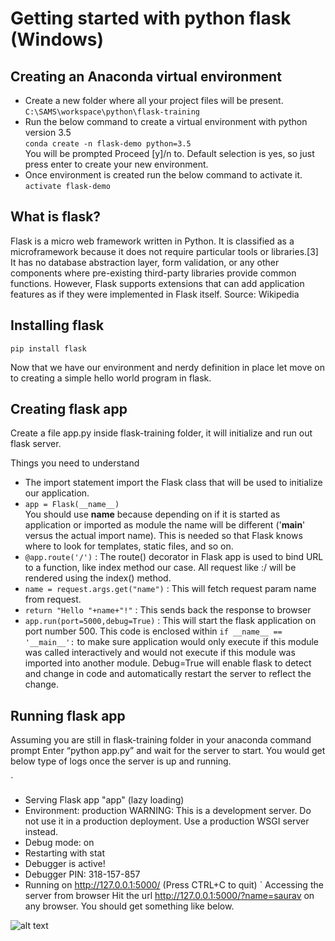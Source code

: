 # Getting started with python flask (Windows)

## Creating an Anaconda virtual environment
* Create a new folder where all your project files will be present.<br/>
  `C:\SAMS\workspace\python\flask-training`<br/>
* Run the below command to create a virtual environment with python version 3.5 <br/>
  `conda create -n flask-demo python=3.5` <br/>
  You will be prompted Proceed [y]/n to. Default selection is yes, so just press enter to create your new environment.
* Once environment is created run the below command to activate it.<br/>
  `activate flask-demo`<br/>

## What is flask?
Flask is a micro web framework written in Python. It is classified as a microframework because it does not require particular tools or libraries.[3] It has no database abstraction layer, form validation, or any other components where pre-existing third-party libraries provide common functions. However, Flask supports extensions that can add application features as if they were implemented in Flask itself.
Source: Wikipedia


## Installing flask
`pip install flask`

Now that we have our environment and nerdy definition in place let move on to creating a simple hello world program in flask.

## Creating flask app
Create a file app.py inside flask-training folder, it will initialize and run out flask server.

Things you need to understand
* The import statement import the Flask class that will be used to initialize our application. </br>
* `app = Flask(__name__)`</br>
  You should use __name__ because depending on if it is started as application or imported as module the name will be different   ('__main__' versus the actual import name). This is needed so that Flask knows where to look for templates, static files, and so on.
*	`@app.route('/')` : The route() decorator in Flask app is used to bind URL to a function, like index method our case. All request like <our-domain>:<port>/ will be rendered using the index() method.
*	`name = request.args.get("name")` : This will fetch request param name from request.
*	`return "Hello "+name+"!"` : This sends back the response to browser
*	`app.run(port=5000,debug=True)` : This will start the flask application on port number 500. This code is enclosed within `if __name__ == '__main__':` to make sure application would only execute if this module was called interactively and would not execute if this module was imported into another module. Debug=True will enable flask to detect and change in code and automatically restart the server to reflect the change.

## Running flask app
Assuming you are still in flask-training folder in your anaconda command prompt Enter “python app.py” and wait for the server to start. You would get below type of logs once the server is up and running.</br>

`
* Serving Flask app "app" (lazy loading)
 * Environment: production
   WARNING: This is a development server. Do not use it in a production deployment.
   Use a production WSGI server instead.
 * Debug mode: on
 * Restarting with stat
 * Debugger is active!
 * Debugger PIN: 318-157-857
 * Running on http://127.0.0.1:5000/ (Press CTRL+C to quit)
`
Accessing the server from browser
Hit the url http://127.0.0.1:5000/?name=saurav on any browser. You should get something like below.

![alt text](https://github.com/skynet357/flask-tutorials/blob/master/hello-world/brower_output.JPG)
